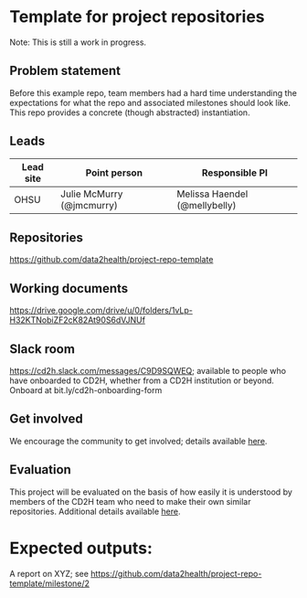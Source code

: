 # Template for project repositories

Note: This is still a work in progress.

## Problem statement
Before this example repo, team members had a hard time understanding the expectations for what the repo and associated milestones should look like. This repo provides a concrete (though abstracted) instantiation.

## Leads

Lead site | Point person | Responsible PI
----------|--------------|---------------
OHSU | Julie McMurry (@jmcmurry) | Melissa Haendel (@mellybelly)

## Repositories
https://github.com/data2health/project-repo-template

## Working documents
https://drive.google.com/drive/u/0/folders/1vLp-H32KTNobiZF2cK82At90S6dVJNUf

## Slack room
https://cd2h.slack.com/messages/C9D9SQWEQ; available to people who have onboarded to CD2H, whether from a CD2H institution or beyond. Onboard at bit.ly/cd2h-onboarding-form

## Get involved
We encourage the community to get involved; details available [here](https://github.com/data2health/project-repo-template/blob/master/engagement.md).

## Evaluation
This project will be evaluated on the basis of how easily it is understood by members of the CD2H team who need to make their own similar repositories. Additional details available [here](https://github.com/data2health/project-repo-template/blob/master/evaluation.md).

# Expected outputs:
A report on XYZ; see https://github.com/data2health/project-repo-template/milestone/2
